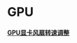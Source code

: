 # GPU

#### [GPU显卡风扇转速调整](./GPU%E6%98%BE%E5%8D%A1%E9%A3%8E%E6%89%87%E8%BD%AC%E9%80%9F%E8%B0%83%E6%95%B4.md)